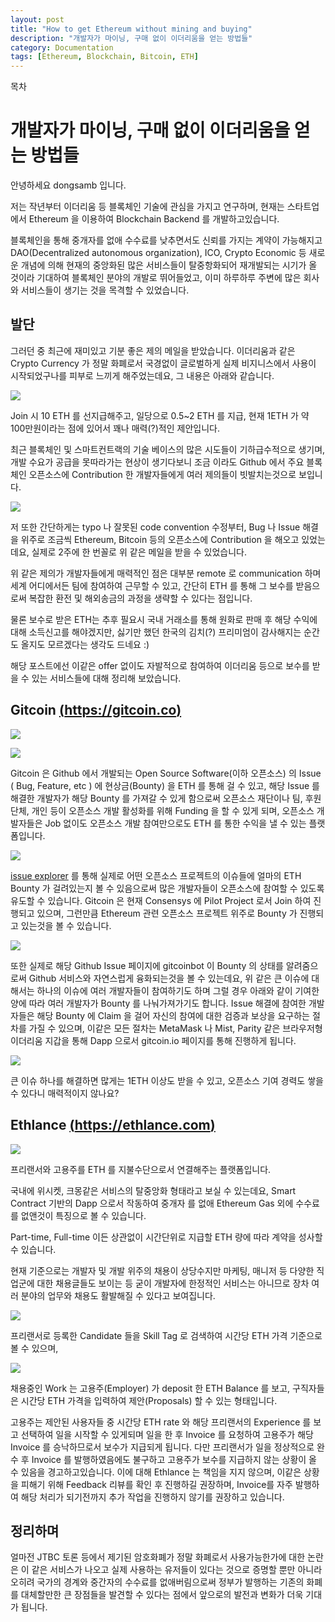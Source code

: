 ```yaml
---
layout: post
title: "How to get Ethereum without mining and buying"
description: "개발자가 마이닝, 구매 없이 이더리움을 얻는 방법들"
category: Documentation
tags: [Ethereum, Blockchain, Bitcoin, ETH]
---
```


<div id="toc"><p class="toc_title">목차</p></div>

# 개발자가 마이닝, 구매 없이 이더리움을 얻는 방법들

안녕하세요 dongsamb 입니다. 

저는 작년부터 이더리움 등 블록체인 기술에 관심을 가지고 연구하며, 현재는 스타트업에서 Ethereum 을 이용하여 Blockchain Backend 를 개발하고있습니다. 

블록체인을 통해 중개자를 없애 수수료를 낮추면서도 신뢰를 가지는 계약이 가능해지고 DAO(Decentralized autonomous organization), ICO, Crypto Economic 등 새로운 개념에 의해 현재의 중앙화된 많은 서비스들이 탈중항화되어 재개발되는 시기가 올 것이라 기대하여 블록체인 분야의 개발로 뛰어들었고, 이미 하루하루 주변에 많은 회사와 서비스들이 생기는 것을 목격할 수 있었습니다. 

## 발단

그러던 중 최근에 재미있고 기분 좋은 제의 메일을 받았습니다. 이더리움과 같은 Crypto Currency 가 정말 화폐로서 국경없이 글로벌하게 실제 비지니스에서 사용이 시작되었구나를 피부로 느끼게 해주었는데요, 그 내용은 아래와 같습니다.

![](http://i.imgur.com/g9oc43C.png)



Join 시 10 ETH 를 선지급해주고, 일당으로 0.5~2 ETH 를 지급, 현재 1ETH 가 약 100만원이라는 점에 있어서 꽤나 매력(?)적인  제안입니다. 

최근 블록체인 및 스마트컨트랙의 기술 베이스의 많은 시도들이 기하급수적으로 생기며, 개발 수요가 공급을 못따라가는 현상이 생기다보니 조금 이라도 Github 에서 주요 블록체인 오픈소스에 Contribution 한 개발자들에게 여러 제의들이 빗발치는것으로 보입니다. 



![](http://i.imgur.com/sLaB4q2.png)



저 또한 간단하게는 typo 나 잘못된 code convention 수정부터, Bug 나 Issue 해결을 위주로 조금씩 Ethereum, Bitcoin 등의 오픈소스에 Contribution 을 해오고 있었는데요, 실제로 2주에 한 번꼴로 위 같은 메일을 받을 수 있었습니다.  

위 같은 제의가 개발자들에게 매력적인 점은 대부분 remote 로 communication 하며 세계 어디에서든 팀에 참여하여 근무할 수 있고, 간단히 ETH 를 통해 그 보수를 받음으로써 복잡한 환전 및 해외송금의 과정을 생략할 수 있다는 점입니다.

물론 보수로 받은 ETH는 추후 필요시 국내 거래소를 통해 원화로 판매 후 해당 수익에 대해 소득신고를 해야겠지만, 싫기만 했던 한국의 김치(?) 프리미엄이 감사해지는 순간도 올지도 모르겠다는 생각도 드네요 :)

해당 포스트에선 이같은 offer 없이도 자발적으로 참여하여 이더리움 등으로 보수를 받을 수 있는 서비스들에 대해 정리해 보았습니다.

## Gitcoin [(https://gitcoin.co)](https://gitcoin.co)


![](http://i.imgur.com/0nbFkz5.png)

![](http://i.imgur.com/FPVrf70.png)

Gitcoin 은 Github 에서 개발되는 Open Source Software(이하 오픈소스) 의 Issue ( Bug, Feature, etc ) 에 현상금(Bounty) 을 ETH 를 통해 걸 수 있고, 해당 Issue 를 해결한 개발자가 해당 Bounty 를 가져갈 수 있게 함으로써 오픈소스 재단이나 팀, 후원 단체, 개인 등이 오픈소스 개발 활성화를 위해 Funding 을 할 수 있게 되며, 오픈소스 개발자들은 Job 없이도 오픈소스 개발 참여만으로도 ETH 를 통한 수익을 낼 수 있는 플랫폼입니다.



![](http://i.imgur.com/noBXnRP.png)

[issue explorer](https://gitcoin.co/explorer) 를 통해 실제로 어떤 오픈소스 프로젝트의 이슈들에 얼마의 ETH Bounty 가 걸려있는지 볼 수 있음으로써 많은 개발자들이 오픈소스에 참여할 수 있도록 유도할 수 있습니다. Gitcoin 은 현재 Consensys 에 Pilot Project 로서 Join 하여 진행되고 있으며, 그런만큼 Ethereum 관련 오픈소스 프로젝트 위주로 Bounty 가 진행되고 있는것을 볼 수 있습니다. 



![](http://i.imgur.com/tlUIC5d.png)



또한 실제로 해당 Github Issue 페이지에 gitcoinbot 이 Bounty 의 상태를 알려줌으로써 Github 서비스와 자연스럽게 융화되는것을 볼 수 있는데요, 위 같은 큰 이슈에 대해서는 하나의 이슈에 여러 개발자들이 참여하기도 하며 그럴 경우 아래와 같이 기여한 양에 따라 여러 개발자가 Bounty 를 나눠가져가기도 합니다.  Issue 해결에 참여한 개발자들은 해당 Bounty 에 Claim 을  걸어 자신의 참여에 대한 검증과 보상을 요구하는 절차를 가질 수 있으며, 이같은 모든 절차는 MetaMask 나 Mist, Parity 같은 브라우저형 이더리움 지갑을 통해 Dapp 으로서 gitcoin.io 페이지를 통해 진행하게 됩니다. 

![](http://i.imgur.com/qjyQ0uo.png)



큰 이슈 하나를 해결하면 많게는 1ETH 이상도 받을 수 있고, 오픈소스 기여 경력도 쌓을 수 있다니 매력적이지 않나요?



## Ethlance [(https://ethlance.com)](https://ethlance.com)


![](http://i.imgur.com/RyQLzje.png)



프리랜서와 고용주를 ETH 를 지불수단으로서 연결해주는 플랫폼입니다. 

국내에 위시켓, 크몽같은 서비스의 탈중앙화 형태라고 보실 수 있는데요, Smart Contract 기반의 Dapp 으로서 작동하여 중개자 를 없애 Ethereum Gas 외에 수수료를 없앤것이 특징으로 볼 수 있습니다. 

Part-time, Full-time 이든 상관없이 시간단위로 지급할 ETH 량에 따라 계약을 성사할 수 있습니다. 

현재 기준으로는 개발자 및 개발 위주의 채용이 상당수지만 마케팅, 매니저 등 다양한 직업군에 대한 채용글들도 보이는 등 굳이 개발자에 한정적인 서비스는 아니므로 장차 여러 분야의 업무와 채용도 활발해질 수 있다고 보여집니다. 

![](http://i.imgur.com/Cu0HJMa.png)



프리랜서로 등록한 Candidate 들을 Skill Tag 로 검색하여 시간당 ETH 가격 기준으로 볼 수 있으며, 



![](http://i.imgur.com/h6ll5aq.png)



채용중인 Work 는 고용주(Employer) 가 deposit 한 ETH Balance 를 보고,  구직자들은 시간당 ETH 가격을 입력하여 제안(Proposals) 할 수 있는 형태입니다.

고용주는 제안된 사용자들 중 시간당 ETH rate 와 해당 프리랜서의 Experience 를 보고 선택하여 일을 시작할 수 있게되며 일을 한 후 Invoice 를 요청하여 고용주가 해당 Invoice 를 승낙하므로서 보수가 지급되게 됩니다. 다만 프리랜서가 일을 정상적으로 완수 후 Invoice 를 발행하였음에도 불구하고 고용주가 보수를 지급하지 않는 상황이 올 수 있음을 경고하고있습니다. 이에 대해 Ethlance 는 책임을 지지 않으며, 이같은 상황을 피해기 위해 Feedback 리뷰를 확인 후 진행하길 권장하며, Invoice를 자주 발행하여 해당 처리가 되기전까지 추가 작업을 진행하지 않기를 권장하고 있습니다. 





## 정리하며

얼마전 JTBC 토론 등에서 제기된 암호화폐가 정말 화폐로서 사용가능한가에 대한 논란은 이 같은 서비스가 나오고 실제 사용하는 유저들이 있다는 것으로 증명할 뿐만 아니라 오히려 국가의 경계와 중간자의 수수료를 없애버림으로써 정부가 발행하는 기존의 화폐를 대체할만한 큰 장점들을 발견할 수 있다는 점에서 앞으로의 발전과 변화가 더욱 기대가 됩니다. 

